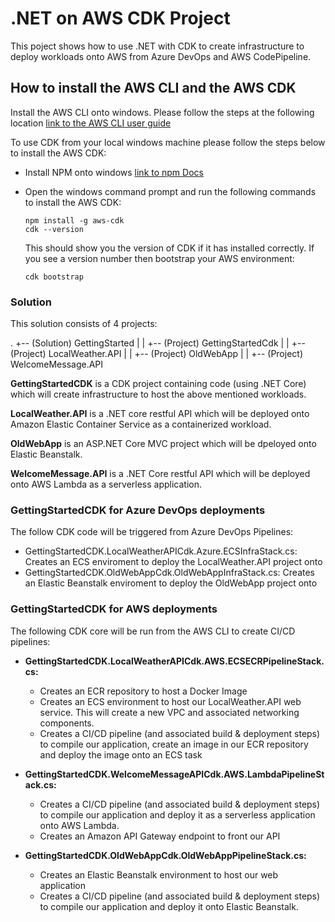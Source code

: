 # .NET on AWS CDK Project

This poject shows how to use .NET with CDK to create infrastructure to deploy workloads onto AWS from Azure DevOps and AWS CodePipeline.

## How to install the AWS CLI and the AWS CDK
Install the AWS CLI onto windows. Please follow the steps at the following location [link to the AWS CLI user guide](https://docs.aws.amazon.com/cli/latest/userguide/install-cliv2-windows.html)

To use CDK from your local windows machine please follow the steps below to install the AWS CDK:
- Install NPM onto windows [link to npm Docs](https://docs.npmjs.com/downloading-and-installing-node-js-and-npm)
- Open the windows command prompt and run the following commands to install the AWS CDK:
	```
	npm install -g aws-cdk
	cdk --version
	```
	
	This should show you the version of CDK if it has installed correctly. If you see a version number then bootstrap your AWS environment:
	```
	cdk bootstrap
	```

### Solution
This solution consists of 4 projects: <br>

.
+-- (Solution) GettingStarted
|
|  +-- (Project) GettingStartedCdk
|
|  +-- (Project)  LocalWeather.API
|
|  +-- (Project) OldWebApp
|
|  +-- (Project) WelcomeMessage.API

**GettingStartedCDK** is a CDK project containing code (using .NET Core) which will create infrastructure to
host the above mentioned workloads.

**LocalWeather.API** is a .NET core restful API which will be deployed onto Amazon Elastic Container Service as a containerized workload.

**OldWebApp** is an ASP.NET Core MVC project which will be dpeloyed onto Elastic Beanstalk.

**WelcomeMessage.API** is a .NET Core restful API which will be deployed onto AWS Lambda as a serverless application.


### GettingStartedCDK for Azure DevOps deployments
The follow CDK code will be triggered from Azure DevOps Pipelines:
- GettingStartedCDK.LocalWeatherAPICdk.Azure.ECSInfraStack.cs: Creates an ECS enviroment to deploy the LocalWeather.API project onto
- GettingStartedCDK.OldWebAppCdk.OldWebAppInfraStack.cs: Creates an Elastic Beanstalk enviroment to deploy the OldWebApp project onto

### GettingStartedCDK for AWS deployments
The following CDK core will be run from the AWS CLI to create CI/CD pipelines:

- **GettingStartedCDK.LocalWeatherAPICdk.AWS.ECSECRPipelineStack.cs:**
	- Creates an ECR repository to host a Docker Image
	- Creates an ECS environment to host our LocalWeather.API web service. This will create a new VPC and associated networking components.
	- Creates a CI/CD pipeline (and associated build & deployment steps) to compile our application, create an image in our ECR repository and deploy the image onto an ECS task

- **GettingStartedCDK.WelcomeMessageAPICdk.AWS.LambdaPipelineStack.cs:**
	- Creates a CI/CD pipeline (and associated build & deployment steps) to compile our application and deploy it as a serverless application onto AWS Lambda. 
	- Creates an Amazon API Gateway endpoint to front our API

- **GettingStartedCDK.OldWebAppCdk.OldWebAppPipelineStack.cs:**
	- Creates an Elastic Beanstalk environment to host our web application
	- Creates a CI/CD pipeline (and associated build & deployment steps) to compile our application and deploy it onto Elastic Beanstalk. 
